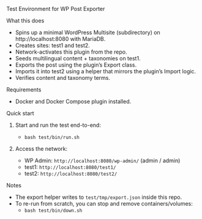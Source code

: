 Test Environment for WP Post Exporter

What this does
- Spins up a minimal WordPress Multisite (subdirectory) on http://localhost:8080 with MariaDB.
- Creates sites: test1 and test2.
- Network-activates this plugin from the repo.
- Seeds multilingual content + taxonomies on test1.
- Exports the post using the plugin’s Export class.
- Imports it into test2 using a helper that mirrors the plugin’s Import logic.
- Verifies content and taxonomy terms.

Requirements
- Docker and Docker Compose plugin installed.

Quick start
1) Start and run the test end-to-end:
   - `bash test/bin/run.sh`

2) Access the network:
   - WP Admin: `http://localhost:8080/wp-admin/` (admin / admin)
   - test1: `http://localhost:8080/test1/`
   - test2: `http://localhost:8080/test2/`

Notes
- The export helper writes to `test/tmp/export.json` inside this repo.
- To re-run from scratch, you can stop and remove containers/volumes:
  - `bash test/bin/down.sh`
